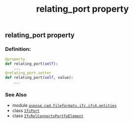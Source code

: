 ﻿---
title: relating_port property
second_title: Aspose.CAD for Python via .NET API References
description: 
type: docs
weight: 110
url: /python-net/aspose.cad.fileformats.ifc.ifc4.entities/ifcrelconnectsporttoelement/relating_port/
is_root: false
---

## relating_port property

### Definition:
```python
@property
def relating_port(self):
    ...
@relating_port.setter
def relating_port(self, value):
    ...
```

### See Also
* module [`aspose.cad.fileformats.ifc.ifc4.entities`](../../)
* class [`IfcPort`](/cad/python-net/aspose.cad.fileformats.ifc.ifc4.entities/ifcport)
* class [`IfcRelConnectsPortToElement`](/cad/python-net/aspose.cad.fileformats.ifc.ifc4.entities/ifcrelconnectsporttoelement)
